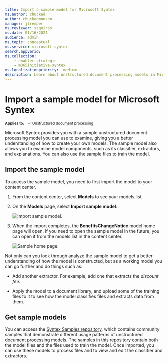 ```yaml
---
title: Import a sample model for Microsoft Syntex
ms.author: chucked
author: chuckedmonson
manager: jtremper
ms.reviewer: ssquires
ms.date: 01/16/2024
audience: admin
ms.topic: conceptual
ms.service: microsoft-syntex
search.appverid: 
ms.collection: 
    - enabler-strategic
    - m365initiative-syntex
ms.localizationpriority:  medium
description: Learn about unstructured document processing models in Microsoft Syntex by using the sample model.
---
```


# Import a sample model for Microsoft Syntex

<sup>**Applies to:**  &ensp; &#10003; Unstructured document processing </sup>

Microsoft Syntex provides you with a sample unstructured document processing model you can use to examine, giving you a better understanding of how to create your own models. The sample model also allows you to examine model components, such as its classifier, extractors, and explanations. You can also use the sample files to train the model.

## Import the sample model

To access the sample model, you need to first import the model to your content center.

1. From the content center, select **Models** to see your models list.

2. On the **Models** page, select **Import sample model**.

    ![Import sample model.](../media/content-understanding/import-sample-model.png) 

3. When the import completes, the **BenefitsChangeNotice** model home page will open. If you need to open the sample model in the future, you can open it from the models list in the content center.

    ![Sample home page.](../media/content-understanding/sample-home-page.png)

Not only can you look through analyze the sample model to get a better understanding of how the model is constructed, but as a working model you can go further and do things such as:

- Add another extractor. For example, add one that extracts the *discount fee*.

- Apply the model to a document library, and upload some of the training files to it to see how the model classifies files and extracts data from them.

## Get sample models

You can access the [Syntex Samples repository](https://github.com/pnp/syntex-samples), which contains community samples that demonstrate different usage patterns of unstructured document processing models. The samples in this repository contain both the model files and the files used to train the model. Once imported, you can use these models to process files and to view and edit the classifier and extractors.
